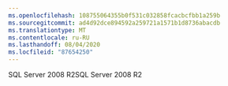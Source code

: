 ```yaml
---
ms.openlocfilehash: 108755064355b0f531c032858fcacbcfbb1a259b
ms.sourcegitcommit: ad4d92dce894592a259721a1571b1d8736abacdb
ms.translationtype: MT
ms.contentlocale: ru-RU
ms.lasthandoff: 08/04/2020
ms.locfileid: "87654250"
---
```

<span data-ttu-id="a7ed5-101">SQL Server 2008 R2</span><span class="sxs-lookup"><span data-stu-id="a7ed5-101">SQL Server 2008 R2</span></span>
